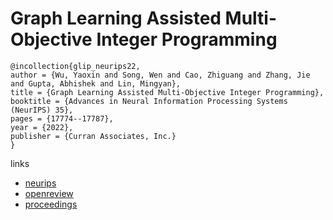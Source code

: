 # Graph Learning Assisted Multi-Objective Integer Programming

```
@incollection{glip_neurips22,
author = {Wu, Yaoxin and Song, Wen and Cao, Zhiguang and Zhang, Jie and Gupta, Abhishek and Lin, Mingyan},
title = {Graph Learning Assisted Multi-Objective Integer Programming},
booktitle = {Advances in Neural Information Processing Systems (NeurIPS) 35},
pages = {17774--17787},
year = {2022},
publisher = {Curran Associates, Inc.}
}
```

links
- [neurips](https://nips.cc/Conferences/2022/Schedule?showEvent=53308)
- [openreview](https://openreview.net/forum?id=d9usspxbWmk)
- [proceedings](https://papers.nips.cc//paper_files/paper/2022/hash/710aae9186778a91b656e609778f7898-Abstract-Conference.html)
